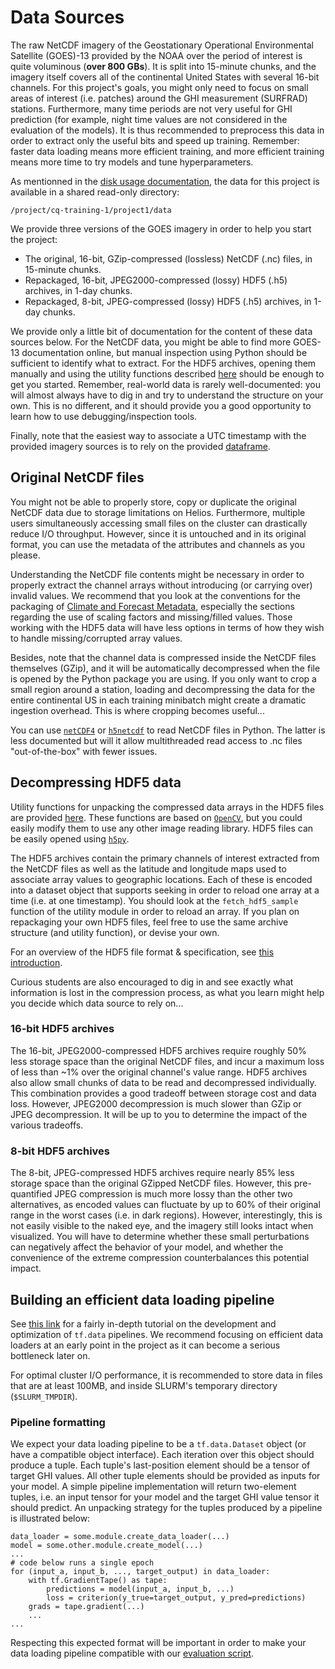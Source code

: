 # Data Sources

The raw NetCDF imagery of the Geostationary Operational Environmental Satellite (GOES)-13 provided by the
NOAA over the period of interest is quite voluminous (**over 800 GBs**). It is split into 15-minute chunks,
and the imagery itself covers all of the continental United States with several 16-bit channels. For this
project's goals, you might only need to focus on small areas of interest (i.e. patches) around the GHI measurement (SURFRAD)
stations. Furthermore, many time periods are not very useful for GHI prediction (for example, night time values are not considered in the evaluation of the models).
It is thus recommended to preprocess this data in order to extract only the useful bits and speed up
training. Remember: faster data loading means more efficient training, and more efficient training means
more time to try models and tune hyperparameters.

As mentionned in the [disk usage documentation](../../disk-usage.md), the data for this project is available
in a shared read-only directory:
```
/project/cq-training-1/project1/data
```

We provide three versions of the GOES imagery in order to help you start the project:
 - The original, 16-bit, GZip-compressed (lossless) NetCDF (.nc) files, in 15-minute chunks.
 - Repackaged, 16-bit, JPEG2000-compressed (lossy) HDF5 (.h5) archives, in 1-day chunks.
 - Repackaged, 8-bit, JPEG-compressed (lossy) HDF5 (.h5) archives, in 1-day chunks.

We provide only a little bit of documentation for the content of these data sources below. For the NetCDF
data, you might be able to find more GOES-13 documentation online, but manual inspection using Python should be
sufficient to identify what to extract. For the HDF5 archives, opening them manually and using the utility
functions described [here](utilities.md) should be enough to get you started. Remember, real-world data is
rarely well-documented: you will almost always have to dig in and try to understand the structure on your own.
This is no different, and it should provide you a good opportunity to learn how to use debugging/inspection tools.

Finally, note that the easiest way to associate a UTC timestamp with the provided imagery sources is to rely on
the provided [dataframe](dataframe.md).

## Original NetCDF files

You might not be able to properly store, copy or duplicate the original NetCDF data due to storage limitations
on Helios. Furthermore, multiple users simultaneously accessing small files on the cluster can drastically
reduce I/O throughput. However, since it is untouched and in its original format, you can use the metadata of
the attributes and channels as you please.

Understanding the NetCDF file contents might be necessary in order to properly extract the channel arrays
without introducing (or carrying over) invalid values. We recommend that you look at the conventions for
the packaging of [Climate and Forecast Metadata](http://cfconventions.org/Data/cf-conventions/cf-conventions-1.7/build/ch08.html),
especially the sections regarding the use of scaling factors and missing/filled values. Those working with the
HDF5 data will have less options in terms of how they wish to handle missing/corrupted array values.

Besides, note that the channel data is compressed inside the NetCDF files themselves (GZip), and it will be
automatically decompressed when the file is opened by the Python package you are using. If you only want to
crop a small region around a station, loading and decompressing the data for the entire continental US in each
training minibatch might create a dramatic ingestion overhead. This is where cropping becomes useful...

You can use [``netCDF4``](https://unidata.github.io/netcdf4-python/netCDF4/index.html) or
[``h5netcdf``](https://github.com/shoyer/h5netcdf) to read NetCDF files in Python. The latter is less documented
but will it allow multithreaded read access to .nc files "out-of-the-box" with fewer issues.

## Decompressing HDF5 data

Utility functions for unpacking the compressed data arrays in the HDF5 files are provided [here](utilities.md).
These functions are based on [``OpenCV``](https://opencv.org/), but you could easily modify them to use any other
image reading library. HDF5 files can be easily opened using [``h5py``](https://www.h5py.org/).

The HDF5 archives contain the primary channels of interest extracted from the NetCDF files as well as the latitude
and longitude maps used to associate array values to geographic locations. Each of these is encoded into a dataset
object that supports seeking in order to reload one array at a time (i.e. at one timestamp). You should look at the
``fetch_hdf5_sample`` function of the utility module in order to reload an array. If you plan on repackaging your
own HDF5 files, feel free to use the same archive structure (and utility function), or devise your own.

For an overview of the HDF5 file format & specification, see [this introduction](https://support.hdfgroup.org/HDF5/Tutor/HDF5Intro.pdf).

Curious students are also encouraged to dig in and see exactly what information is lost in the compression process,
as what you learn might help you decide which data source to rely on...

### 16-bit HDF5 archives

The 16-bit, JPEG2000-compressed HDF5 archives require roughly 50% less storage space than the original
NetCDF files, and incur a maximum loss of less than ~1% over the original channel's value range. HDF5 archives
also allow small chunks of data to be read and decompressed individually. This combination provides a good tradeoff
between storage cost and data loss. However, JPEG2000 decompression is much slower than GZip or JPEG
decompression. It will be up to you to determine the impact of the various tradeoffs.

### 8-bit HDF5 archives

The 8-bit, JPEG-compressed HDF5 archives require nearly 85% less storage space than the original GZipped
NetCDF files. However, this pre-quantified JPEG compression is much more lossy than the other two alternatives,
as encoded values can fluctuate by up to 60% of their original range in the worst cases (i.e. in dark
regions). However, interestingly, this is not easily visible to the naked eye, and the imagery still looks
intact when visualized. You will have to determine whether these small perturbations can negatively affect the
behavior of your model, and whether the convenience of the extreme compression counterbalances this potential impact.

## Building an efficient data loading pipeline

See [this link](https://www.tensorflow.org/guide/data_performance) for a fairly in-depth tutorial on the development
and optimization of ``tf.data`` pipelines. We recommend focusing on efficient data loaders at an early point in the project as it can become a serious bottleneck later on.

For optimal cluster I/O performance, it is recommended to store data in files that are at least 100MB, and inside
SLURM's temporary directory (``$SLURM_TMPDIR``).

### Pipeline formatting

We expect your data loading pipeline to be a ``tf.data.Dataset`` object (or have a compatible object interface).
Each iteration over this object should produce a tuple. Each tuple's last-position element should be a tensor
of target GHI values. All other tuple elements should be provided as inputs for your model. A simple pipeline
implementation will return two-element tuples, i.e. an input tensor for your model and the target GHI value tensor
it should predict. An unpacking strategy for the tuples produced by a pipeline is illustrated below:
```
data_loader = some.module.create_data_loader(...)
model = some.other.module.create_model(...)
...
# code below runs a single epoch
for (input_a, input_b, ..., target_output) in data_loader:
    with tf.GradientTape() as tape:
        predictions = model(input_a, input_b, ...)
        loss = criterion(y_true=target_output, y_pred=predictions)
    grads = tape.gradient(...)
    ...
...
```

Respecting this expected format will be important in order to make your data loading pipeline compatible with
our [evaluation script](evaluation.md).
